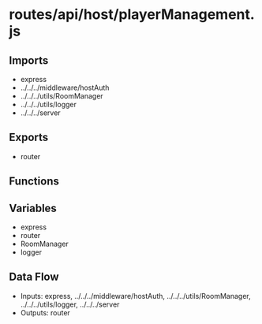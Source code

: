 # routes/api/host/playerManagement.js

## Imports
- express
- ../../../middleware/hostAuth
- ../../../utils/RoomManager
- ../../../utils/logger
- ../../../server

## Exports
- router

## Functions

## Variables
- express
- router
- RoomManager
- logger

## Data Flow
- Inputs: express, ../../../middleware/hostAuth, ../../../utils/RoomManager, ../../../utils/logger, ../../../server
- Outputs: router